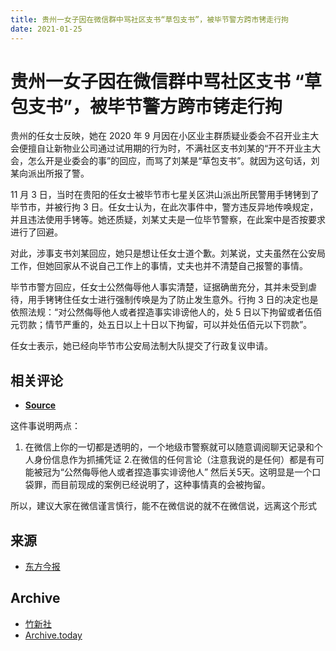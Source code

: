 ```yaml
---
title: 贵州一女子因在微信群中骂社区支书“草包支书”，被毕节警方跨市铐走行拘
date: 2021-01-25
---
```


# 贵州一女子因在微信群中骂社区支书 “草包支书”，被毕节警方跨市铐走行拘

贵州的任女士反映，她在 2020 年 9 月因在小区业主群质疑业委会不召开业主大会便擅自让新物业公司通过试用期的行为时，不满社区支书刘某的“开不开业主大会，怎么开是业委会的事”的回应，而骂了刘某是“草包支书”。就因为这句话，刘某向派出所报了警。

11 月 3 日，当时在贵阳的任女士被毕节市七星关区洪山派出所民警用手铐铐到了毕节市，并被行拘 3 日。任女士认为，在此次事件中，警方违反异地传唤规定，并且违法使用手铐等。她还质疑，刘某丈夫是一位毕节警察，在此案中是否按要求进行了回避。

对此，涉事支书刘某回应，她只是想让任女士道个歉。刘某说，丈夫虽然在公安局工作，但她回家从不说自己工作上的事情，丈夫也并不清楚自己报警的事情。

毕节市警方回应，任女士公然侮辱他人事实清楚，证据确凿充分，其并未受到虐待，用手铐铐住任女士进行强制传唤是为了防止发生意外。行拘 3 日的决定也是依照法规：“对公然侮辱他人或者捏造事实诽谤他人的，处 5 日以下拘留或者伍佰元罚款；情节严重的，处五日以上十日以下拘留，可以并处伍佰元以下罚款”。

任女士表示，她已经向毕节市公安局法制大队提交了行政复议申请。

## 相关评论

- **[Source](https://t.me/vitamineEpodcast/706)**

这件事说明两点：

1. 在微信上你的一切都是透明的，一个地级市警察就可以随意调阅聊天记录和个人身份信息作为抓捕凭证
2.在微信的任何言论（注意我说的是任何）都是有可能被冠为“公然侮辱他人或者捏造事实诽谤他人” 然后关5天。这明显是一个口袋罪，而目前现成的案例已经说明了，这种事情真的会被拘留。

所以，建议大家在微信谨言慎行，能不在微信说的就不在微信说，远离这个形式

## 来源

- [东方今报](http://news.jinbw.com.cn/newsdetail/12143047)

## Archive

- [竹新社](https://t.me/tnews365/10935)
- [Archive.today](https://archive.vn/wip/YT24p)
